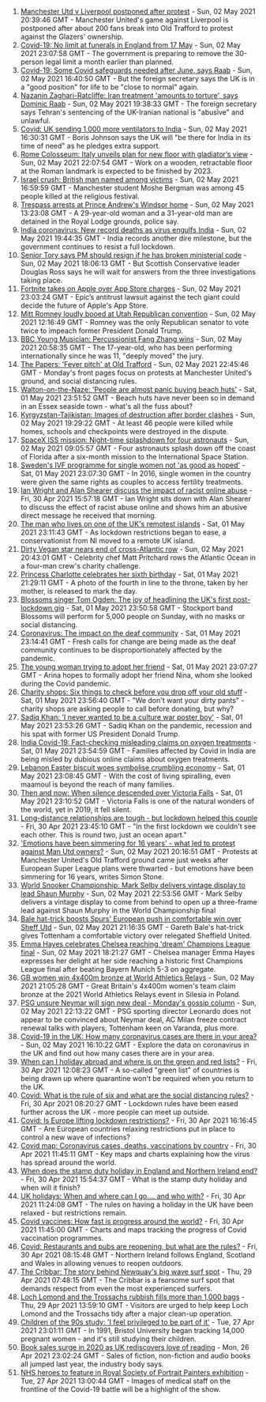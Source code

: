 1. [Manchester Utd v Liverpool postponed after protest](https://www.bbc.co.uk/sport/football/56960091) - Sun, 02 May 2021 20:39:46 GMT - Manchester United's game against Liverpool is postponed after about 200 fans break into Old Trafford to protest against the Glazers' ownership.
2. [Covid-19: No limit at funerals in England from 17 May](https://www.bbc.co.uk/news/uk-56966731) - Sun, 02 May 2021 23:07:58 GMT - The government is preparing to remove the 30-person legal limit a month earlier than planned.
3. [Covid-19: Some Covid safeguards needed after June, says Raab](https://www.bbc.co.uk/news/uk-56964296) - Sun, 02 May 2021 16:40:50 GMT - But the foreign secretary says the UK is in a "good position" for life to be "close to normal" again.
4. [Nazanin Zaghari-Ratcliffe: Iran treatment 'amounts to torture', says Dominic Raab](https://www.bbc.co.uk/news/uk-56963590) - Sun, 02 May 2021 19:38:33 GMT - The foreign secretary says Tehran's sentencing of the UK-Iranian national is "abusive" and unlawful.
5. [Covid: UK sending 1,000 more ventilators to India](https://www.bbc.co.uk/news/uk-56965932) - Sun, 02 May 2021 16:30:31 GMT - Boris Johnson says the UK will "be there for India in its time of need" as he pledges extra support.
6. [Rome Colosseum: Italy unveils plan for new floor with gladiator’s view](https://www.bbc.co.uk/news/world-europe-56966365) - Sun, 02 May 2021 22:07:54 GMT - Work on a wooden, retractable floor at the Roman landmark is expected to be finished by 2023.
7. [Israel crush: British man named among victims](https://www.bbc.co.uk/news/uk-england-manchester-56965070) - Sun, 02 May 2021 16:59:59 GMT - Manchester student Moshe Bergman was among 45 people killed at the religious festival.
8. [Trespass arrests at Prince Andrew's Windsor home](https://www.bbc.co.uk/news/uk-56963548) - Sun, 02 May 2021 13:23:08 GMT - A 29-year-old woman and a 31-year-old man are detained in the Royal Lodge grounds, police say.
9. [India coronavirus: New record deaths as virus engulfs India](https://www.bbc.co.uk/news/world-asia-india-56961940) - Sun, 02 May 2021 19:44:35 GMT - India records another dire milestone, but the government continues to resist a full lockdown.
10. [Senior Tory says PM should resign if he has broken ministerial code](https://www.bbc.co.uk/news/uk-politics-56962642) - Sun, 02 May 2021 18:06:13 GMT - But Scottish Conservative leader Douglas Ross says he will wait for answers from the three investigations taking place.
11. [Fortnite takes on Apple over App Store charges](https://www.bbc.co.uk/news/technology-56959938) - Sun, 02 May 2021 23:03:24 GMT - Epic’s antitrust lawsuit against the tech giant could decide the future of Apple's App Store.
12. [Mitt Romney loudly booed at Utah Republican convention](https://www.bbc.co.uk/news/world-us-canada-56963053) - Sun, 02 May 2021 12:16:49 GMT - Romney was the only Republican senator to vote twice to impeach former President Donald Trump.
13. [BBC Young Musician: Percussionist Fang Zhang wins](https://www.bbc.co.uk/news/entertainment-arts-56965752) - Sun, 02 May 2021 20:58:35 GMT - The 17-year-old, who has been performing internationally since he was 11, "deeply moved" the jury.
14. [The Papers: 'Fever pitch' at Old Trafford](https://www.bbc.co.uk/news/blogs-the-papers-56967159) - Sun, 02 May 2021 22:45:46 GMT - Monday's front pages focus on protests at Manchester United's ground, and social distancing rules.
15. [Walton-on-the-Naze: 'People are almost panic buying beach huts'](https://www.bbc.co.uk/news/uk-england-essex-56901720) - Sat, 01 May 2021 23:51:52 GMT - Beach huts have never been so in demand in an Essex seaside town - what's all the fuss about?
16. [Kyrgyzstan-Tajikistan: Images of destruction after border clashes](https://www.bbc.co.uk/news/world-asia-56963998) - Sun, 02 May 2021 19:29:22 GMT - At least 46 people were killed while homes, schools and checkpoints were destroyed in the dispute.
17. [SpaceX ISS mission: Night-time splashdown for four astronauts](https://www.bbc.co.uk/news/world-56962932) - Sun, 02 May 2021 09:05:57 GMT - Four astronauts splash down off the coast of Florida after a six-month mission to the International Space Station.
18. [Sweden's IVF programme for single women not 'as good as hoped'](https://www.bbc.co.uk/news/world-europe-56859427) - Sat, 01 May 2021 23:07:30 GMT - In 2016, single women in the country were given the same rights as couples to access fertility treatments.
19. [Ian Wright and Alan Shearer discuss the impact of racist online abuse](https://www.bbc.co.uk/sport/av/football/56949358) - Fri, 30 Apr 2021 15:57:18 GMT - Ian Wright sits down with Alan Shearer to discuss the effect of racist abuse online and shows him an abusive direct message he received that morning.
20. [The man who lives on one of the UK's remotest islands](https://www.bbc.co.uk/news/uk-northern-ireland-56929674) - Sat, 01 May 2021 23:11:43 GMT - As lockdown restrictions began to ease, a conservationist from NI moved to a remote UK island.
21. [Dirty Vegan star nears end of cross-Atlantic row](https://www.bbc.co.uk/news/uk-wales-56921357) - Sun, 02 May 2021 20:43:01 GMT - Celebrity chef Matt Pritchard rows the Atlantic Ocean in a four-man crew's charity challenge.
22. [Princess Charlotte celebrates her sixth birthday](https://www.bbc.co.uk/news/uk-56957564) - Sat, 01 May 2021 21:29:11 GMT - A photo of the fourth in line to the throne, taken by her mother, is released to mark the day.
23. [Blossoms singer Tom Ogden: The joy of headlining the UK's first post-lockdown gig](https://www.bbc.co.uk/news/newsbeat-56944509) - Sat, 01 May 2021 23:50:58 GMT - Stockport band Blossoms will perform for 5,000 people on Sunday, with no masks or social distancing.
24. [Coronavirus: The impact on the deaf community](https://www.bbc.co.uk/news/uk-56913227) - Sat, 01 May 2021 23:14:41 GMT - Fresh calls for change are being made as the deaf community continues to be disproportionately affected by the pandemic.
25. [The young woman trying to adopt her friend](https://www.bbc.co.uk/news/world-europe-56919234) - Sat, 01 May 2021 23:07:27 GMT - Arina hopes to formally adopt her friend Nina, whom she looked during the Covid pandemic.
26. [Charity shops: Six things to check before you drop off your old stuff](https://www.bbc.co.uk/news/uk-56842698) - Sat, 01 May 2021 23:56:40 GMT - "We don't want your dirty pants" - charity shops are asking people to call before donating, but why?
27. [Sadiq Khan: 'I never wanted to be a culture war poster boy'](https://www.bbc.co.uk/news/uk-england-london-56866242) - Sat, 01 May 2021 23:53:26 GMT - Sadiq Khan on the pandemic, recession and his spat with former US President Donald Trump.
28. [India Covid-19: Fact-checking misleading claims on oxygen treatments](https://www.bbc.co.uk/news/world-asia-india-56925650) - Sat, 01 May 2021 23:54:59 GMT - Families affected by Covid in India are being misled by dubious online claims about oxygen treatments.
29. [Lebanon Easter biscuit woes symbolise crumbling economy](https://www.bbc.co.uk/news/world-middle-east-56899350) - Sat, 01 May 2021 23:08:45 GMT - With the cost of living spiralling, even maamoul is beyond the reach of many families.
30. [Then and now: When silence descended over Victoria Falls](https://www.bbc.co.uk/news/science-environment-56902340) - Sat, 01 May 2021 23:10:52 GMT - Victoria Falls is one of the natural wonders of the world, yet in 2019, it fell silent.
31. [Long-distance relationships are tough - but lockdown helped this couple](https://www.bbc.co.uk/news/uk-56762942) - Fri, 30 Apr 2021 23:45:10 GMT - "In the first lockdown we couldn't see each other. This is round two, just an ocean apart."
32. ['Emotions have been simmering for 16 years' - what led to protest against Man Utd owners?](https://www.bbc.co.uk/sport/football/56966096) - Sun, 02 May 2021 20:16:51 GMT - Protests at Manchester United's Old Trafford ground came just weeks after European Super League plans were thwarted - but emotions have been simmering for 16 years, writes Simon Stone.
33. [World Snooker Championship: Mark Selby delivers vintage display to lead Shaun Murphy](https://www.bbc.co.uk/sport/snooker/56964742) - Sun, 02 May 2021 22:53:56 GMT - Mark Selby delivers a vintage display to come from behind to open up a three-frame lead against Shaun Murphy in the World Championship final
34. [Bale hat-trick boosts Spurs' European push in comfortable win over Sheff Utd](https://www.bbc.co.uk/sport/football/56876295) - Sun, 02 May 2021 21:16:35 GMT - Gareth Bale's hat-trick gives Tottenham a comfortable victory over relegated Sheffield United.
35. [Emma Hayes celebrates Chelsea reaching 'dream' Champions League final](https://www.bbc.co.uk/sport/av/football/56966789) - Sun, 02 May 2021 18:21:27 GMT - Chelsea manager Emma Hayes expresses her delight at her side reaching a historic first Champions League final after beating Bayern Munich 5-3 on aggregate.
36. [GB women win 4x400m bronze at World Athletics Relays](https://www.bbc.co.uk/sport/athletics/56967133) - Sun, 02 May 2021 21:05:28 GMT - Great Britain's 4x400m women's team claim bronze at the 2021 World Athletics Relays event in Silesia in Poland.
37. [PSG unsure Neymar will sign new deal - Monday's gossip column](https://www.bbc.co.uk/sport/56959967) - Sun, 02 May 2021 22:13:22 GMT - PSG sporting director Leonardo does not appear to be convinced about Neymar deal, AC Milan freeze contract renewal talks with players, Tottenham keen on Varanda, plus more.
38. [Covid-19 in the UK: How many coronavirus cases are there in your area?](https://www.bbc.co.uk/news/uk-51768274) - Sun, 02 May 2021 16:10:22 GMT - Explore the data on coronavirus in the UK and find out how many cases there are in your area.
39. [When can I holiday abroad and where is on the green and red lists?](https://www.bbc.co.uk/news/explainers-52544307) - Fri, 30 Apr 2021 12:08:23 GMT - A so-called "green list" of countries is being drawn up where quarantine won't be required when you return to the UK.
40. [Covid: What is the rule of six and what are the social distancing rules?](https://www.bbc.co.uk/news/uk-51506729) - Fri, 30 Apr 2021 08:20:27 GMT - Lockdown rules have been eased further across the UK - more people can meet up outside.
41. [Covid: Is Europe lifting lockdown restrictions?](https://www.bbc.co.uk/news/explainers-53640249) - Fri, 30 Apr 2021 16:16:45 GMT - Are European countries relaxing restrictions put in place to control a new wave of infections?
42. [Covid map: Coronavirus cases, deaths, vaccinations by country](https://www.bbc.co.uk/news/world-51235105) - Fri, 30 Apr 2021 11:45:11 GMT - Key maps and charts explaining how the virus has spread around the world.
43. [When does the stamp duty holiday in England and Northern Ireland end?](https://www.bbc.co.uk/news/business-53319433) - Fri, 30 Apr 2021 15:54:37 GMT - What is the stamp duty holiday and when will it finish?
44. [UK holidays: When and where can I go.... and who with?](https://www.bbc.co.uk/news/explainers-52646738) - Fri, 30 Apr 2021 11:24:08 GMT - The rules on having a holiday in the UK have been relaxed - but restrictions remain.
45. [Covid vaccines: How fast is progress around the world?](https://www.bbc.co.uk/news/world-56237778) - Fri, 30 Apr 2021 11:45:00 GMT - Charts and maps tracking the progress of Covid vaccination programmes.
46. [Covid: Restaurants and pubs are reopening, but what are the rules?](https://www.bbc.co.uk/news/business-52977388) - Fri, 30 Apr 2021 08:15:48 GMT - Northern Ireland follows England, Scotland and Wales in allowing venues to reopen outdoors.
47. [The Cribbar: The story behind Newquay's big wave surf spot](https://www.bbc.co.uk/news/uk-england-cornwall-55954468) - Thu, 29 Apr 2021 07:48:15 GMT - The Cribbar is a fearsome surf spot that demands respect from even the most experienced surfers.
48. [Loch Lomond and the Trossachs rubbish fills more than 1,000 bags](https://www.bbc.co.uk/news/uk-scotland-56929665) - Thu, 29 Apr 2021 13:59:10 GMT - Visitors are urged to help keep Loch Lomond and the Trossachs tidy after a major clean-up operation.
49. [Children of the 90s study: 'I feel privileged to be part of it'](https://www.bbc.co.uk/news/uk-56901164) - Tue, 27 Apr 2021 23:01:11 GMT - In 1991, Bristol University began tracking 14,000 pregnant women - and it's still studying their children.
50. [Book sales surge in 2020 as UK rediscovers love of reading](https://www.bbc.co.uk/news/business-56893246) - Mon, 26 Apr 2021 23:02:24 GMT - Sales of fiction, non-fiction and audio books all jumped last year, the industry body says.
51. [NHS heroes to feature in Royal Society of Portrait Painters exhibition](https://www.bbc.co.uk/news/entertainment-arts-56900644) - Tue, 27 Apr 2021 13:00:44 GMT - Images of medical staff on the frontline of the Covid-19 battle will be a highlight of the show.
